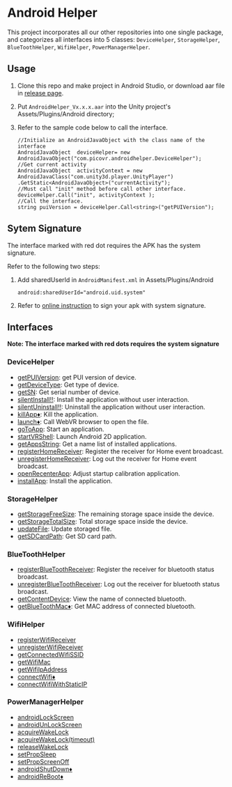 # Android Helper

This project incorporates all our other repositories into one single package, and categorizes all interfaces into 5 classes:  ``DeviceHelper``, ``StorageHelper``, ``BlueToothHelper``, ``WifiHelper``, ``PowerManagerHelper``.
   
## Usage
1. Clone this repo and make project in Android Studio, or download aar file in [release page](https://github.com/picoxr/AndroidHelper/releases).

2. Put ``AndroidHelper_Vx.x.x.aar`` into the Unity project's Assets/Plugins/Android directory;  

3. Refer to the sample code below to call the interface.

   ```
   //Initialize an AndroidJavaObject with the class name of the interface
   AndroidJavaObject  deviceHelper= new AndroidJavaObject("com.picovr.androidhelper.DeviceHelper");
   //Get current activity
   AndroidJavaObject  activityContext = new AndroidJavaClass("com.unity3d.player.UnityPlayer")
   .GetStatic<AndroidJavaObject>("currentActivity");
   //Must call "init" method before call other interface.
   deviceHelper.Call("init", activityContext );
   //Call the interface.
   string puiVersion = deviceHelper.Call<string>("getPUIVersion");
   ```

## Sytem Signature

The interface marked with red dot requires the APK has the system signature.

Refer to the following two steps:

1. Add sharedUserId in ``AndroidManifest.xml`` in Assets/Plugins/Android

   ```
   android:sharedUserId="android.uid.system"
   ```

2. Refer to [online instruction](http://static.appstore.picovr.com/docs/KioskMode/chapter_three.html) to sign your apk with system signature.


## Interfaces

**Note: The interface marked with red dots requires the system signature**

### DeviceHelper  
- [getPUIVersion][getPUIVersion]: get PUI version of device.
- [getDeviceType][getDeviceType]: Get type of device.   
- [getSN](https://github.com/picoxr/AndroidHelper/wiki/DeviceHelper#string-getsn): Get serial number of device.        
- [silentInstall‼](https://github.com/picoxr/AndroidHelper/wiki/DeviceHelper#void-silentinstallstring-apkpath-string-packagename): Install the application without user interaction.   
- [silentUninstall‼](https://github.com/picoxr/AndroidHelper/wiki/DeviceHelper#void-silentuninstallstring-packagename):  Uninstall the application without user interaction.       
- [killApp♦](https://github.com/picoxr/AndroidHelper/wiki/DeviceHelper#void-killappstring-packagename): Kill the application.     
- [launch♦](https://github.com/picoxr/AndroidHelper/wiki/DeviceHelper#void-launchstring-filepath): Call WebVR browser to open the file.       
- [goToApp](https://github.com/picoxr/AndroidHelper/wiki/DeviceHelper#void-gotoappstring-packagename): Start an application.       
- [startVRShell](https://github.com/picoxr/AndroidHelper/wiki/DeviceHelper#void-startvrshellint-way-string-args): Launch Android 2D application.        
- [getAppsString](https://github.com/picoxr/AndroidHelper/wiki/DeviceHelper#string-getappsstring): Get a name list of installed applications.         
- [registerHomeReceiver](https://github.com/picoxr/AndroidHelper/wiki/DeviceHelper#void-registerhomereceiver): Register the receiver for Home event broadcast.        
- [unregisterHomeReceiver](https://github.com/picoxr/AndroidHelper/wiki/DeviceHelper#void-unregisterhomereceiver): Log out the receiver for Home event broadcast.     
- [openRecenterApp](https://github.com/picoxr/AndroidHelper/wiki/DeviceHelper#void-openrecenterapp): Adjust startup calibration application.       
- [installApp](https://github.com/picoxr/AndroidHelper/wiki/DeviceHelper#void-openrecenterapp): Install the application.    
### StorageHelper
- [getStorageFreeSize](https://github.com/picoxr/AndroidHelper/wiki/StorageHelper#float-getstoragefreesize): The remaining storage space inside the device.      
- [getStorageTotalSize](https://github.com/picoxr/AndroidHelper/wiki/StorageHelper#float-getstoragetotalsize): Total storage space inside the device.         
- [updateFile](https://github.com/picoxr/AndroidHelper/wiki/StorageHelper#void-updatefilestring-filepath): Update storaged file.   
- [getSDCardPath](https://github.com/picoxr/AndroidHelper/wiki/StorageHelper#string-getsdcardpath): Get SD card path.   
### BlueToothHelper
- [registerBlueToothReceiver](https://github.com/picoxr/AndroidHelper/wiki/BlueToothHelper#void-registerbluetoothreceiver): Register the receiver for bluetooth status broadcast.       
- [unregisterBlueToothReceiver](https://github.com/picoxr/AndroidHelper/wiki/BlueToothHelper#void-unregisterbluetoothreceiver): Log out the receiver for bluetooth status broadcast.   
- [getContentDevice](https://github.com/picoxr/AndroidHelper/wiki/BlueToothHelper#string-getcontentdevice): View the name of connected bluetooth.     
- [getBlueToothMac♦](https://github.com/picoxr/AndroidHelper/wiki/BlueToothHelper#string-getbluetoothmac): Get MAC address of connected bluetooth.      
### WifiHelper
- [registerWifiReceiver](https://github.com/picoxr/AndroidHelper/wiki/WifiHelper#void-registerwifireceiver)   
- [unregisterWifiReceiver](https://github.com/picoxr/AndroidHelper/wiki/WifiHelper#void-unregisterwifireceiver)   
- [getConnectedWifiSSID](https://github.com/picoxr/AndroidHelper/wiki/WifiHelper#string-getconnectedwifissid)   
- [getWifiMac](https://github.com/picoxr/AndroidHelper/wiki/WifiHelper#string-getwifimac)   
- [getWifiIpAddress](https://github.com/picoxr/AndroidHelper/wiki/WifiHelper#string-getwifiipaddress)   
- [connectWifi♦](https://github.com/picoxr/AndroidHelper/wiki/WifiHelper#void-connectwifistring-ssidstring-password)   
- [connectWifiWithStaticIP](https://github.com/picoxr/AndroidHelper/wiki/WifiHelper#void-connectwifiwithstaticipstring-ssidstring-passwordstring-ipstring-gatewaystring-dns)  
### PowerManagerHelper
- [androidLockScreen](https://github.com/picoxr/AndroidHelper/wiki/PowerManagerHelper#void-androidlockscreen)   
- [androidUnLockScreen](https://github.com/picoxr/AndroidHelper/wiki/PowerManagerHelper#void-androidunlockscreen)   
- [acquireWakeLock](https://github.com/picoxr/AndroidHelper/wiki/PowerManagerHelper#void-acquirewakelock)   
- [acquireWakeLock(timeout)](https://github.com/picoxr/AndroidHelper/wiki/PowerManagerHelper#void-acquirewakelocklong-timeout)   
- [releaseWakeLock](https://github.com/picoxr/AndroidHelper/wiki/PowerManagerHelper#void-releasewakelock)   
- [setPropSleep](https://github.com/picoxr/AndroidHelper/wiki/PowerManagerHelper#void-setpropsleepstring-time)   
- [setPropScreenOff](https://github.com/picoxr/AndroidHelper/wiki/PowerManagerHelper#void-setpropscreenoffstring-time)   
- [androidShutDown♦](https://github.com/picoxr/AndroidHelper/wiki/PowerManagerHelper#void-androidshutdown)   
- [androidReBoot♦](https://github.com/picoxr/AndroidHelper/wiki/PowerManagerHelper#void-androidreboot)  

[getPUIVersion]: https://github.com/picoxr/AndroidHelper/wiki/DeviceHelper#string-getpuiversion
[getDeviceType]: https://github.com/picoxr/AndroidHelper/wiki/DeviceHelper#string-getdevicetype
